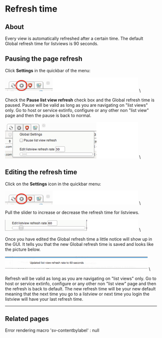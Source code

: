 # Refresh time

## About

Every view is automatically refreshed after a certain time.
The default Global refresh time for listviews is 90 seconds.

## Pausing the page refresh

Click **Settings** in the quickbar of the menu:

![](images/16482312/16679030.png) \


 Check the **Pause list view refresh** check box and the Global refresh time is paused. Pause will be valid as long as you are navigating on "list views" only. Go to host or service extinfo, configure or any other non "list view" page and then the pause is back to normal.

![](images/16482312/16679027.png) \


## Editing the refresh time

Click on the **Settings** icon in the quickbar menu:

![](images/16482312/16679028.png) \


 Pull the slider to increase or decrease the refresh time for listviews.

![](images/16482312/16679025.png) \


 Once you have edited the Global refresh time a little notice will show up in the GUI. It tells you that the new Global refresh time is saved and looks like the picture below.

![](images/16482312/16679026.png) \


 Refresh will be valid as long as you are navigating on "list views" only. Go to host or service extinfo, configure or any other non "list view" page and then the refresh is back to default.
 The new refresh time will be your new default meaning that the next time you go to a listview or next time you login the listview will have your last refresh time.

* * * * *

## Related pages

Error rendering macro 'sv-contentbylabel' : null
